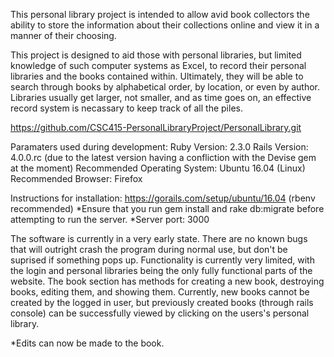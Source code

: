 This personal library project is intended to allow avid book collectors the ability to store the information about their collections online and view it in a manner of their choosing.

This project is designed to aid those with personal libraries, but limited knowledge of such computer systems as Excel, to record their personal libraries and the books contained within.  Ultimately, they will be able to search through books by alphabetical order, by location, or even by author.   Libraries usually get larger, not smaller, and as time goes on, an effective record system is necassary to keep track of all the piles.

https://github.com/CSC415-PersonalLibraryProject/PersonalLibrary.git

Paramaters used during development: Ruby Version: 2.3.0 Rails Version: 4.0.0.rc (due to the latest version having a confliction with the Devise gem at the moment) Recommended Operating System: Ubuntu 16.04 (Linux) Recommended Browser: Firefox

Instructions for installation: https://gorails.com/setup/ubuntu/16.04 (rbenv recommended) *Ensure that you run gem install and rake db:migrate before attempting to run the server. *Server port: 3000

The software is currently in a very early state. There are no known bugs that will outright crash the program during normal use, but don't be suprised if something pops up.  Functionality is currently very limited, with the login and personal libraries being the only fully functional parts of the website. The book section has methods for creating a new book, destroying books, editing them, and showing them. Currently, new books cannot be created by the logged in user, but previously created books (through rails console) can be successfully viewed by clicking on the users's personal library.

  *Edits can now be made to the book.
